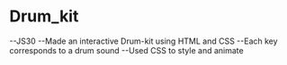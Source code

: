 # Drum_kit

--JS30
--Made an interactive Drum-kit using HTML and CSS
--Each key corresponds to a drum sound
--Used CSS to style and animate 
